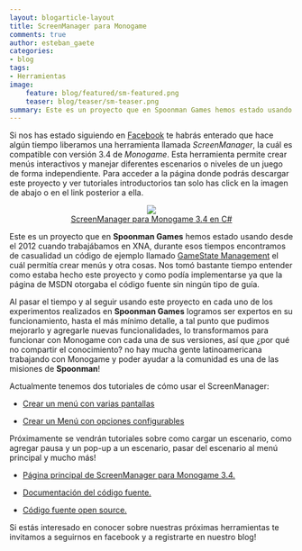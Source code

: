 ```yaml
---
layout: blogarticle-layout
title: ScreenManager para Monogame
comments: true
author: esteban_gaete
categories:
- blog
tags:
- Herramientas
image:
    feature: blog/featured/sm-featured.png
    teaser: blog/teaser/sm-teaser.png
summary: Este es un proyecto que en Spoonman Games hemos estado usando desde el 2012 cuando trabajábamos en XNA, durante esos tiempos encontramos de casualidad un código de ejemplo llamado...
---
```


Si nos has estado siguiendo en [Facebook](https://www.facebook.com/spoonman.games) te habrás enterado que hace algún tiempo liberamos una herramienta llamada *ScreenManager*, la cuál es compatible con versión 3.4 de *Monogame*. Esta herramienta permite crear menús interactivos y manejar diferentes escenarios o niveles de un juego de forma independiente. Para acceder a la página donde podrás descargar este proyecto y ver tutoriales introductorios tan solo has click en la imagen de abajo o en el link posterior a ella.

<p align="center">
	<a href="http://www.spoonmangames.cl/MonoGame-ScreenManager/">
		<img src="http://www.spoonmangames.cl/MonoGame-ScreenManager/images/01-configurable.gif">
		<br>
		ScreenManager para Monogame 3.4 en C#
	</a>
</p>

Este es un proyecto que en **Spoonman Games** hemos estado usando desde el 2012 cuando trabajábamos en XNA, durante esos tiempos encontramos de casualidad un código de ejemplo llamado [GameState Management](http://xbox.create.msdn.com/en-US/education/catalog/sample/game_state_management) el cuál permitía crear menús y otra cosas. Nos tomó bastante tiempo entender como estaba hecho este proyecto y como podía implementarse ya que la página de MSDN otorgaba el código fuente sin ningún tipo de guía. 

Al pasar el tiempo y al seguir usando este proyecto en cada uno de los experimentos realizados en **Spoonman Games** logramos ser expertos en su funcionamiento, hasta el más mínimo detalle, a tal punto que pudimos mejorarlo y agregarle nuevas funcionalidades, lo transformamos para funcionar con Monogame con cada una de sus versiones, así que ¿por qué no compartir el conocimiento? no hay mucha gente latinoamericana trabajando con Monogame y poder ayudar a la comunidad es una de las misiones de **Spoonman**!

Actualmente tenemos dos tutoriales de cómo usar el ScreenManager:

* <p><a href="http://www.spoonmangames.cl/MonoGame-ScreenManager/tutoriales/menupantallas/">Crear un menú con varias pantallas</a></p>
* <p><a href="http://www.spoonmangames.cl/MonoGame-ScreenManager/tutoriales/configurable/">Crear un Menú con opciones configurables</a></p>

Próximamente se vendrán tutoriales sobre como cargar un escenario, como agregar pausa y un pop-up a un escenario, pasar del escenario al menú principal y mucho más!

* <p><a href="http://www.spoonmangames.cl/MonoGame-ScreenManager/">Página principal de ScreenManager para Monogame 3.4.</a></p>
* <p><a href="http://www.spoonmangames.cl/MonoGame-ScreenManager/doc/">Documentación del código fuente.</a></p>
* <p><a href="https://github.com/SpoonmanGames/MonoGame-ScreenManager/tree/master">Código fuente open source.</a></p>

Si estás interesado en conocer sobre nuestras próximas herramientas te invitamos a seguirnos en facebook y a registrarte en nuestro blog!
